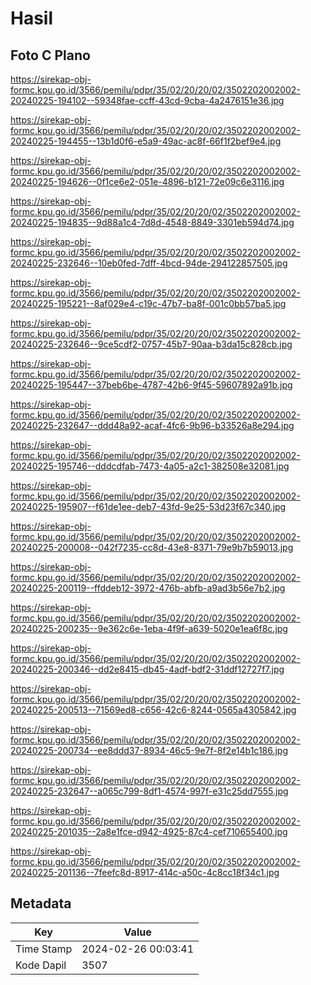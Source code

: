 # Hasil

## Foto C Plano

https://sirekap-obj-formc.kpu.go.id/3566/pemilu/pdpr/35/02/20/20/02/3502202002002-20240225-194102--59348fae-ccff-43cd-9cba-4a2476151e36.jpg

https://sirekap-obj-formc.kpu.go.id/3566/pemilu/pdpr/35/02/20/20/02/3502202002002-20240225-194455--13b1d0f6-e5a9-49ac-ac8f-66f1f2bef9e4.jpg

https://sirekap-obj-formc.kpu.go.id/3566/pemilu/pdpr/35/02/20/20/02/3502202002002-20240225-194626--0f1ce6e2-051e-4896-b121-72e09c6e3116.jpg

https://sirekap-obj-formc.kpu.go.id/3566/pemilu/pdpr/35/02/20/20/02/3502202002002-20240225-194835--9d88a1c4-7d8d-4548-8849-3301eb594d74.jpg

https://sirekap-obj-formc.kpu.go.id/3566/pemilu/pdpr/35/02/20/20/02/3502202002002-20240225-232646--10eb0fed-7dff-4bcd-94de-294122857505.jpg

https://sirekap-obj-formc.kpu.go.id/3566/pemilu/pdpr/35/02/20/20/02/3502202002002-20240225-195221--8af029e4-c19c-47b7-ba8f-001c0bb57ba5.jpg

https://sirekap-obj-formc.kpu.go.id/3566/pemilu/pdpr/35/02/20/20/02/3502202002002-20240225-232646--9ce5cdf2-0757-45b7-90aa-b3da15c828cb.jpg

https://sirekap-obj-formc.kpu.go.id/3566/pemilu/pdpr/35/02/20/20/02/3502202002002-20240225-195447--37beb6be-4787-42b6-9f45-59607892a91b.jpg

https://sirekap-obj-formc.kpu.go.id/3566/pemilu/pdpr/35/02/20/20/02/3502202002002-20240225-232647--ddd48a92-acaf-4fc6-9b96-b33526a8e294.jpg

https://sirekap-obj-formc.kpu.go.id/3566/pemilu/pdpr/35/02/20/20/02/3502202002002-20240225-195746--dddcdfab-7473-4a05-a2c1-382508e32081.jpg

https://sirekap-obj-formc.kpu.go.id/3566/pemilu/pdpr/35/02/20/20/02/3502202002002-20240225-195907--f61de1ee-deb7-43fd-9e25-53d23f67c340.jpg

https://sirekap-obj-formc.kpu.go.id/3566/pemilu/pdpr/35/02/20/20/02/3502202002002-20240225-200008--042f7235-cc8d-43e8-8371-79e9b7b59013.jpg

https://sirekap-obj-formc.kpu.go.id/3566/pemilu/pdpr/35/02/20/20/02/3502202002002-20240225-200119--ffddeb12-3972-476b-abfb-a9ad3b56e7b2.jpg

https://sirekap-obj-formc.kpu.go.id/3566/pemilu/pdpr/35/02/20/20/02/3502202002002-20240225-200235--9e362c6e-1eba-4f9f-a639-5020e1ea6f8c.jpg

https://sirekap-obj-formc.kpu.go.id/3566/pemilu/pdpr/35/02/20/20/02/3502202002002-20240225-200346--dd2e8415-db45-4adf-bdf2-31ddf12727f7.jpg

https://sirekap-obj-formc.kpu.go.id/3566/pemilu/pdpr/35/02/20/20/02/3502202002002-20240225-200513--71569ed8-c656-42c6-8244-0565a4305842.jpg

https://sirekap-obj-formc.kpu.go.id/3566/pemilu/pdpr/35/02/20/20/02/3502202002002-20240225-200734--ee8ddd37-8934-46c5-9e7f-8f2e14b1c186.jpg

https://sirekap-obj-formc.kpu.go.id/3566/pemilu/pdpr/35/02/20/20/02/3502202002002-20240225-232647--a065c799-8df1-4574-997f-e31c25dd7555.jpg

https://sirekap-obj-formc.kpu.go.id/3566/pemilu/pdpr/35/02/20/20/02/3502202002002-20240225-201035--2a8e1fce-d942-4925-87c4-cef710655400.jpg

https://sirekap-obj-formc.kpu.go.id/3566/pemilu/pdpr/35/02/20/20/02/3502202002002-20240225-201136--7feefc8d-8917-414c-a50c-4c8cc18f34c1.jpg


## Metadata

| Key        | Value               |
| ---------- | ------------------- |
| Time Stamp | 2024-02-26 00:03:41 |
| Kode Dapil | 3507                |



